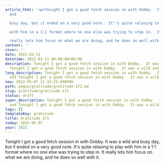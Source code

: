 ```yaml
---
article_html: '<p>Tonight I got a good fetch session in with Dobby.  It was a wild
  and

  busy day, but it ended on a very good note.  It''s quite relaxing to play

  with him in a 1:1 format where no one else was trying to step in.  It

  really lets him focus on what we are doing, and he does so well with it.</p>'
content: ''
cover: ''
date: 2022-03-11
datetime: 2022-03-11 00:00:00+00:00
description: Tonight I got a good fetch session in with Dobby.  It was a wild and
  Tonight I got a good fetch session in with Dobby.  It was a wild and
long_description: Tonight I got a good fetch session in with Dobby.  It was a wild
  and Tonight I got a good fetch session in with Dobby.  It was a wild and
now: 2022-05-07 21:32:25.890896
path: pages/gratitude/gratitude-171.md
slug: gratitude/gratitude-171
status: draft
super_description: Tonight I got a good fetch session in with Dobby.  It was a wild
  and Tonight I got a good fetch session in with Dobby.  It was a wild and
tags: []
templateKey: gratitude
title: Gratitude 171
today: 2022-05-07
year: 2022
---
```


Tonight I got a good fetch session in with Dobby.  It was a wild and
busy day, but it ended on a very good note.  It's quite relaxing to play
with him in a 1:1 format where no one else was trying to step in.  It
really lets him focus on what we are doing, and he does so well with it.